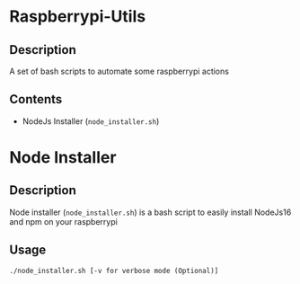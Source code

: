 # Raspberrypi-Utils

## Description
A set of bash scripts to automate some raspberrypi actions

## Contents
 - NodeJs Installer (``node_installer.sh``)

# Node Installer
## Description
Node installer (``node_installer.sh``) is a bash script to easily install NodeJs16 and npm on your raspberrypi
## Usage
```
./node_installer.sh [-v for verbose mode (Optional)]
```